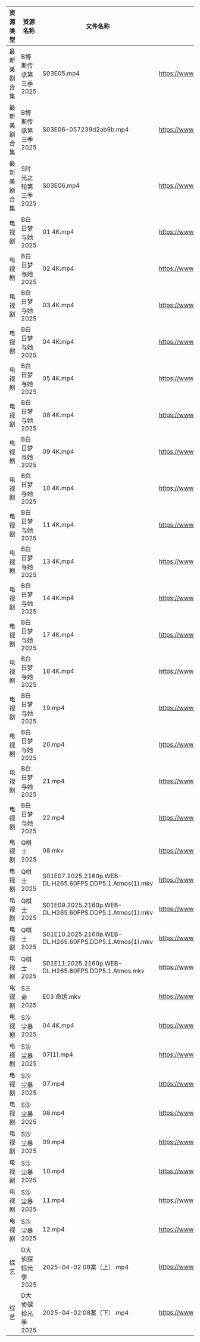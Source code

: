 | 资源类型   | 资源名称         | 文件名称                                                    | 分享链接                                 | 更新时间                |
| ------ | ------------ | ------------------------------------------------------- | ------------------------------------ | ------------------- |
| 最新美剧合集 | B博斯传承第三季2025 | S03E05.mp4                                              | https://www.alipan.com/s/y4QtgEqARoA | 2025-04-03 18:05:10 |
| 最新美剧合集 | B博斯传承第三季2025 | S03E06-057239d2ab9b.mp4                                 | https://www.alipan.com/s/y4QtgEqARoA | 2025-04-03 18:05:10 |
| 最新美剧合集 | S时光之轮第三季2025 | S03E06.mp4                                              | https://www.alipan.com/s/uo8r38Rx1DQ | 2025-04-03 18:07:11 |
| 电视剧    | B白日梦与她2025   | 01 4K.mp4                                               | https://www.alipan.com/s/koPyyazPNd1 | 2025-04-03 16:05:20 |
| 电视剧    | B白日梦与她2025   | 02 4K.mp4                                               | https://www.alipan.com/s/koPyyazPNd1 | 2025-04-03 16:05:20 |
| 电视剧    | B白日梦与她2025   | 03 4K.mp4                                               | https://www.alipan.com/s/koPyyazPNd1 | 2025-04-03 16:05:19 |
| 电视剧    | B白日梦与她2025   | 04 4K.mp4                                               | https://www.alipan.com/s/koPyyazPNd1 | 2025-04-03 16:05:19 |
| 电视剧    | B白日梦与她2025   | 05 4K.mp4                                               | https://www.alipan.com/s/koPyyazPNd1 | 2025-04-03 16:05:19 |
| 电视剧    | B白日梦与她2025   | 08 4K.mp4                                               | https://www.alipan.com/s/koPyyazPNd1 | 2025-04-03 16:05:19 |
| 电视剧    | B白日梦与她2025   | 09 4K.mp4                                               | https://www.alipan.com/s/koPyyazPNd1 | 2025-04-03 16:05:19 |
| 电视剧    | B白日梦与她2025   | 10 4K.mp4                                               | https://www.alipan.com/s/koPyyazPNd1 | 2025-04-03 16:05:18 |
| 电视剧    | B白日梦与她2025   | 11 4K.mp4                                               | https://www.alipan.com/s/koPyyazPNd1 | 2025-04-03 16:05:18 |
| 电视剧    | B白日梦与她2025   | 13 4K.mp4                                               | https://www.alipan.com/s/koPyyazPNd1 | 2025-04-03 16:05:18 |
| 电视剧    | B白日梦与她2025   | 14 4K.mp4                                               | https://www.alipan.com/s/koPyyazPNd1 | 2025-04-03 16:05:18 |
| 电视剧    | B白日梦与她2025   | 17 4K.mp4                                               | https://www.alipan.com/s/koPyyazPNd1 | 2025-04-03 16:05:17 |
| 电视剧    | B白日梦与她2025   | 18 4K.mp4                                               | https://www.alipan.com/s/koPyyazPNd1 | 2025-04-03 16:05:17 |
| 电视剧    | B白日梦与她2025   | 19.mp4                                                  | https://www.alipan.com/s/koPyyazPNd1 | 2025-04-03 16:05:17 |
| 电视剧    | B白日梦与她2025   | 20.mp4                                                  | https://www.alipan.com/s/koPyyazPNd1 | 2025-04-03 16:05:17 |
| 电视剧    | B白日梦与她2025   | 21.mp4                                                  | https://www.alipan.com/s/koPyyazPNd1 | 2025-04-03 16:05:17 |
| 电视剧    | B白日梦与她2025   | 22.mp4                                                  | https://www.alipan.com/s/koPyyazPNd1 | 2025-04-03 16:05:16 |
| 电视剧    | Q棋士2025      | 08.mkv                                                  | https://www.alipan.com/s/gW6gdk7eMKN | 2025-04-03 08:06:43 |
| 电视剧    | Q棋士2025      | S01E07.2025.2160p.WEB-DL.H265.60FPS.DDP5.1.Atmos(1).mkv | https://www.alipan.com/s/gW6gdk7eMKN | 2025-04-03 08:06:43 |
| 电视剧    | Q棋士2025      | S01E09.2025.2160p.WEB-DL.H265.60FPS.DDP5.1.Atmos(1).mkv | https://www.alipan.com/s/gW6gdk7eMKN | 2025-04-03 08:06:42 |
| 电视剧    | Q棋士2025      | S01E10.2025.2160p.WEB-DL.H265.60FPS.DDP5.1.Atmos(1).mkv | https://www.alipan.com/s/gW6gdk7eMKN | 2025-04-03 08:06:42 |
| 电视剧    | Q棋士2025      | S01E11.2025.2160p.WEB-DL.H265.60FPS.DDP5.1.Atmos.mkv    | https://www.alipan.com/s/gW6gdk7eMKN | 2025-04-03 08:06:42 |
| 电视剧    | S三命2025      | E03 命运.mkv                                              | https://www.alipan.com/s/GWFLSvfnskQ | 2025-04-03 13:07:01 |
| 电视剧    | S沙尘暴2025     | 04 4K.mp4                                               | https://www.alipan.com/s/T8qC2RW63No | 2025-04-03 16:07:20 |
| 电视剧    | S沙尘暴2025     | 07(1).mp4                                               | https://www.alipan.com/s/T8qC2RW63No | 2025-04-03 16:07:20 |
| 电视剧    | S沙尘暴2025     | 07.mp4                                                  | https://www.alipan.com/s/T8qC2RW63No | 2025-04-03 16:07:20 |
| 电视剧    | S沙尘暴2025     | 08.mp4                                                  | https://www.alipan.com/s/T8qC2RW63No | 2025-04-03 16:07:20 |
| 电视剧    | S沙尘暴2025     | 09.mp4                                                  | https://www.alipan.com/s/T8qC2RW63No | 2025-04-03 16:07:19 |
| 电视剧    | S沙尘暴2025     | 10.mp4                                                  | https://www.alipan.com/s/T8qC2RW63No | 2025-04-03 18:07:14 |
| 电视剧    | S沙尘暴2025     | 11.mp4                                                  | https://www.alipan.com/s/T8qC2RW63No | 2025-04-03 18:07:14 |
| 电视剧    | S沙尘暴2025     | 12.mp4                                                  | https://www.alipan.com/s/T8qC2RW63No | 2025-04-03 18:07:14 |
| 综艺     | D大侦探拾光季2025  | 2025-04-02 08案（上）.mp4                                   | https://www.alipan.com/s/yBeXFxUZNbB | 2025-04-03 00:08:29 |
| 综艺     | D大侦探拾光季2025  | 2025-04-02 08案（下）.mp4                                   | https://www.alipan.com/s/yBeXFxUZNbB | 2025-04-03 00:08:29 |
